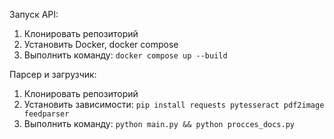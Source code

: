 Запуск API:
1. Клонировать репозиторий
2. Установить Docker, docker compose
3. Выполнить команду: ```docker compose up --build```


Парсер и загрузчик:
1. Клонировать репозиторий
2. Установить зависимости: ```pip install requests pytesseract pdf2image feedparser```
3. Выполнить команду: ```python main.py && python procces_docs.py```



